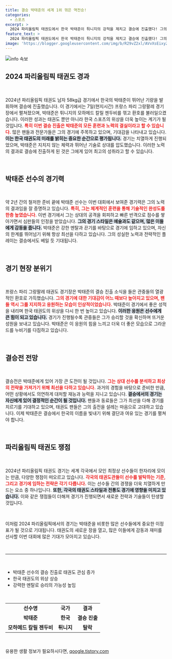 ```yaml
---
title: 결승 박태준의 세계 1위 꺾은 역전승!
categories:
  - 스포츠
excerpt: >
  2024 파리올림픽 태권도에서 한국 박태준이 튀니지의 강적을 제치고 결승에 진출했다! 그의 눈부신 활약과 환호 속 이야기를 놓치지 마세요!
feature_text: >
  2024 파리올림픽 태권도에서 한국 박태준이 튀니지의 강적을 제치고 결승에 진출했다! 그의 눈부신 활약과 환호 속 이야기를 놓치지 마세요!
image: 'https://blogger.googleusercontent.com/img/b/R29vZ2xl/AVvXsEixyZcFfHzMRdzZMjFBmAUKJYCLCGyLL1o632UiGVXcaFdKo_bkvkuCioo0uUKlGfBVcT3P84aROyZIXSBEx3Aw5nCQ3pTgDom1WDC4m8eifvWiAmWEEVb4x6G_l8C0QH225ldMjyaFvpxGEBGNO37VmDTDMHGhJPq73UglMfDca1-0aw/s1600/blogspot.png'
---
```


<p><img src="https://blogger.googleusercontent.com/img/b/R29vZ2xl/AVvXsEixyZcFfHzMRdzZMjFBmAUKJYCLCGyLL1o632UiGVXcaFdKo_bkvkuCioo0uUKlGfBVcT3P84aROyZIXSBEx3Aw5nCQ3pTgDom1WDC4m8eifvWiAmWEEVb4x6G_l8C0QH225ldMjyaFvpxGEBGNO37VmDTDMHGhJPq73UglMfDca1-0aw/s1600/blogspot.png" alt="info 속보" /></p>

<h2 data-ke-size="size26">2024 파리올림픽 태권도 경과</h2>

<p data-ke-size="size16">&nbsp;</p>

<p data-ke-size="size16">2024년 파리올림픽 태권도 남자 58kg급 경기에서 한국의 박태준이 뛰어난 기량을 발휘하며 결승에 진출했습니다. 이 경기에서는 7일(현지시간) 프랑스 파리 그랑팔레 경기장에서 펼쳐졌으며, 박태준은 튀니지의 모하메드 칼릴 젠두비를 꺾고 환호를 불러일으켰습니다. 이러한 성과는 태권도 뿐만 아니라 한국 스포츠의 위상을 더욱 높이는 계기가 될 것입니다. <b><span style="color: #ee2323;">특히 이번 결승 진출은 박태준의 모든 훈련과 노력의 결실이라고 할 수 있습니다.</span></b> 많은 팬들과 전문가들은 그의 경기에 주목하고 있으며, 기대감을 나타내고 있습니다. <b><span style="background-color: #21538527;">이는 한국 태권도의 미래를 밝히는 중요한 순간으로 평가됩니다.</span></b> 경기는 치열하게 진행되었으며, 박태준은 지치지 않는 체력과 뛰어난 기술로 상대를 압도했습니다. 이러한 노력의 결과로 결승에 진출하게 된 것은 그에게 있어 최고의 성취라고 할 수 있습니다.</p>

<p data-ke-size="size16">&nbsp;</p>

<h2 data-ke-size="size26">박태준 선수의 경기력</h2>

<p data-ke-size="size16">&nbsp;</p>

<p data-ke-size="size16">약 2년 간의 철저한 준비 끝에 박태준 선수는 이번 대회에서 보여준 경기력은 그의 노력의 결과임을 잘 증명하고 있습니다. <b><span style="color: #ee2323;">특히, 그는 체계적인 훈련을 통해 기술적인 완성도를 한층 높였습니다.</span></b> 이번 경기에서 그는 상대의 공격을 회피하고 빠른 반격으로 점수를 쌓아가면서 심판들의 인정을 받았습니다. <b><span style="background-color: #21538527;">그의 경기 스타일은 예술과도 같으며, 많은 이들에게 감동을 줍니다.</span></b> 박태준은 강한 멘탈과 끈기를 바탕으로 경기에 임하고 있으며, 자신의 한계를 뛰어넘기 위해 항상 최선을 다하고 있습니다. 그의 성실한 노력과 전략적인 플레이는 결승에서도 베일 듯 기대됩니다.</p>

<p data-ke-size="size16">&nbsp;</p>

<h2 data-ke-size="size26">경기 현장 분위기</h2>

<p data-ke-size="size16">&nbsp;</p>

<p data-ke-size="size16">프랑스 파리 그랑팔레 태권도 경기장은 박태준의 결승 진출 소식을 들은 관중들의 열광적인 환호로 가득했습니다. <b><span style="color: #ee2323;">그의 경기에 대한 기대감이 어느 때보다 높아지고 있으며, 팬들 역시 그를 지지하고 응원하는 모습이 인상적이었습니다.</span></b> 박태준이 경기에서 좋은 성적을 내리며 한국 태권도의 위상을 다시 한 번 높이고 있습니다. <b><span style="background-color: #21538527;">이러한 응원은 선수에게 큰 힘이 되고 있습니다.</span></b> 경기가 진행될수록 관중들은 그가 승리할 것을 확신하며 뜨거운 성원을 보내고 있습니다. 박태준은 이 응원의 힘을 느끼고 더욱 더 좋은 모습으로 그라운드를 누비기를 다짐하고 있습니다.</p>

<p data-ke-size="size16">&nbsp;</p>

<h2 data-ke-size="size26">결승전 전망</h2>

<p data-ke-size="size16">&nbsp;</p>

<p data-ke-size="size16">결승전은 박태준에게 있어 가장 큰 도전이 될 것입니다. <b><span style="color: #ee2323;">그는 상대 선수를 분석하고 최상의 전략을 가져가기 위해 최선을 다하고 있습니다.</span></b> 과거의 경험을 바탕으로 준비한 만큼, 어떤 상황에서도 의연하게 대처할 재능과 능력을 지니고 있습니다. <b><span style="background-color: #21538527;">결승에서의 경기는 자신에게 있어 결정적인 순간이 될 것입니다.</span></b> 팬들과 동료들은 그가 최선을 다해 경기를 치르기를 기대하고 있으며, 태권도 팬들은 그의 출전을 설레는 마음으로 고대하고 있습니다. 이제 박태준은 결승에서 한국의 이름을 빛내기 위해 결단과 여유 있는 경기를 펼쳐야 합니다.</p>

<p data-ke-size="size16">&nbsp;</p>

<h2 data-ke-size="size26">파리올림픽 태권도 쟁점</h2>

<p data-ke-size="size16">&nbsp;</p>

<p data-ke-size="size16">2024년 파리올림픽 태권도 경기는 세계 각국에서 모인 최정상 선수들이 한자리에 모이는 만큼, 다양한 쟁점이 떠오르고 있습니다. <b><span style="color: #ee2323;">각국의 태권도관들이 선수를 발탁하는 기준, 그리고 경기에 임하는 전략은 각기 다릅니다.</span></b> 이는 선수들 간의 경쟁을 더욱 치열하게 만드는 요소 중 하나입니다. <b><span style="background-color: #21538527;">또한, 각국의 태권도 스타일과 전통도 경기에 영향을 미치고 있습니다.</span></b> 이와 같은 쟁점들이 더해져 경기가 진행되면서 새로운 전략과 기술들이 탄생할 것입니다.</p>

<p data-ke-size="size16">&nbsp;</p>

<p data-ke-size="size16">이처럼 2024 파리올림픽에서의 경기는 박태준을 비롯한 많은 선수들에게 중요한 이정표가 될 것으로 기대됩니다. 태권도의 새로운 장을 열고, 많은 이들에게 감동과 재미를 선사할 이번 대회에 많은 기대가 모아지고 있습니다.</p>

<p data-ke-size="size16">&nbsp;</p>

<hr>

<p data-ke-size="size16">&nbsp;</p>

<ul>
    <li>박태준 선수의 결승 진출로 태권도 관심 증가</li>
    <li>한국 태권도의 위상 상승</li>
    <li>강력한 멘탈로 승리의 가능성 높임</li>
</ul>

<p data-ke-size="size16">&nbsp;</p>

<table style="width: 100%; border-collapse: collapse;">
    <tbody>
        <tr>
            <td style="text-align: center; height: 17px;"><b>선수명</b></td>
            <td style="text-align: center; height: 17px;"><b>국가</b></td>
            <td style="text-align: center; height: 17px;"><b>결과</b></td>
        </tr>
        <tr>
            <td style="text-align: center; height: 17px;"><b>박태준</b></td>
            <td style="text-align: center; height: 17px;"><b>한국</b></td>
            <td style="text-align: center; height: 17px;"><b>결승 진출</b></td>
        </tr>
        <tr>
            <td style="text-align: center; height: 17px;"><b>모하메드 칼릴 젠두비</b></td>
            <td style="text-align: center; height: 17px;"><b>튀니지</b></td>
            <td style="text-align: center; height: 17px;"><b>탈락</b></td>
        </tr>
    </tbody>
</table>

<p data-ke-size="size16">&nbsp;</p>
유용한 생활 정보가 필요하시다면, <a href="https://qoogle.tistory.com" rel="dofollow">qoogle.tistory.com</a>


